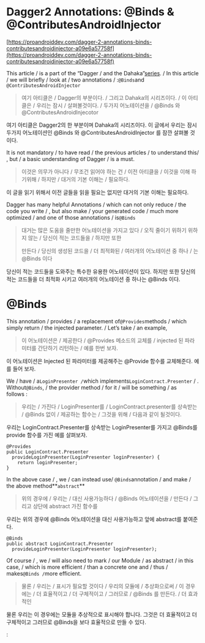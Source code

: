 # Dagger2 Annotations: @Binds & @ContributesAndroidInjector

[https://proandroiddev.com/dagger-2-annotations-binds-contributesandroidinjector-a09e6a57758f](https://proandroiddev.com/dagger-2-annotations-binds-contributesandroidinjector-a09e6a57758f)

This article / is a part of the “Dagger / and the Dahaka”[series](https://proandroiddev.com/dagger-2-android-defeat-the-dahaka-b1c542233efc). / In this article / we will briefly / look at / two annotations / :`@Binds`and `@ContributesAndroidInjector`

> 여기 아티클은 / Dagger의 부분이다. / 그리고 Dahaka의 시리즈이다. / 이 아티클은 / 우리는 잠시 / 살펴볼것이다. / 두가지 어노테이션을 / @Binds 와 @ContributesAndroidInjecotor

여기 아티클은 Dagger2의 한 부분이며 Dahaka의 시리즈이다. 이 글에서 우리는 잠시 두가지 어노테이션인 @Binds 와 @ContributesAndroidInjector 를 잠깐 살펴볼 것이다. 

It is not mandatory / to have read / the previous articles / to understand this/  , but / a basic understanding of Dagger / is a must.

> 이것은 의무가 아니다 / 무조건 읽어야 하는 건 / 이전 아티클을 / 이것을 이해 하기위해 / 하지만 / 대거의 기본 이해는 / 필요하다.

이 글을 읽기 위해서 이전 글들을 읽을 필요는 없지만 대거의 기본 이해는 필요하다. 

Dagger has many helpful Annotations / which can not only reduce / the code you write / , but also make / your generated code /  much more optimized / and one of those annotations / is`@Binds`

> 대거는 많은 도움을 줄만한 어노테이션을 가지고 있다 / 오직 줄이기 위하기 위하지 않는 / 당신이 적는 코드들을 / 하지만 또한 
>
> 만든다 / 당신의 생성된 코드을 / 더 최적화된 / 여러개의 어노테이션 중 하나 / 는 @Binds 이다

당신이 적는 코드들을 도와주는 특수한 유용한 어노테이션이 있다. 하지만 또한 당신의 적는 코드들을 더 최적화 시키고  여러개의 어노테이션 중 하나는 @Binds 이다. 

# @Binds

This annotation / provides / a replacement of`@Provides`methods / which simply return / the injected parameter. / Let’s take / an example,

> 이 어노테이션은 / 제공한다 / @Provides 메소드의 교체를 / injected 된 파라미터를 간단하기 리턴하는 / 예를 한번 보자.

이 어노테이션은 Injected 된 파라미터를 제공해주는 @Provide 함수를 교체해준다. 예를 들어 보자. 

We / have / a`LoginPresenter /`which implements`LoginContract.Presenter` / . Without`@Binds`, / the provider method / for it / will be something / as follows :

> 우리는 / 가진다 / LoginPresenter를 / LoginContract.presenter를 상속받는 / @Binds 없이 / 제공하는 함수는 / 그것을 위해 / 다음과 같이 될것이다.

우리는 LoginContract.Presenter를 상속받는 LoginPresenter를 가지고 @Binds를 provide 함수를 가진 예를 살펴보자. 

```
@Provides
public LoginContract.Presenter 
  provideLoginPresenter(LoginPresenter loginPresenter) {
    return loginPresenter;
}
```

In the above case / , we / can instead use/ `@Binds`annotation / and make / the above method**`abstract`**

> 위의 경우에 / 우리는 / 대신 사용가능하다 / @Binds 어노테이션을 / 만든다 / 그리고 상단에 abstract 가진 함수를

우리는 위의 경우에 @Binds 어노테이션을 대신 사용가능하고 앞에 abstract를 붙여준다. 

```
@Binds
public abstract LoginContract.Presenter
  provideLoginPresenter(LoginPresenter loginPresenter);
```

Of course / , we / will also need to mark / our Module / as abstract / in this case, / which is more efficient / than a concrete one and / thus / makes`@Binds /`more efficient.

> 물론 / 우리는 / 표시가 필요할 것이다 / 우리의 모듈에 / 추상화으로써 / 이 경우에는 / 더 효율적이고 / 더 구체적이고 / 그러므로 / @Binds 를 만든다. / 더 효과적인

물론 우리는 이 경우에는 모듈을 추상적으로 표시해야 합니다.  그것은 더 효율적이고 더 구체적이고 그러므로 @Binds을 보다 효율적으로 만들 수 있다.

























:





